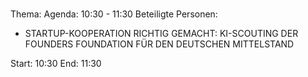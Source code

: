 # 
Thema: 
Agenda: 10:30 - 11:30
Beteiligte Personen:
- STARTUP-KOOPERATION RICHTIG GEMACHT: KI-SCOUTING DER FOUNDERS FOUNDATION FÜR DEN DEUTSCHEN MITTELSTAND

Start: 10:30
End: 11:30
